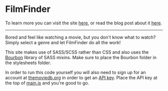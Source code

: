 FilmFinder
==========

To learn more you can visit the site [here](http://filmfinder.joncordeiro.com), or read the blog post about it [here](http://joncordeiro.com/blog/Film-Finder).

--------

Bored and feel like watching a movie, but you don't know what to watch? Simply select a genre and let FilmFinder do all the work!

This site makes use of SASS/SCSS rather than CSS and also uses the [Bourbon](http://bourbon.io) library of SASS mixins. Make sure to place the Bourbon folder in the stylesheets folder.

In order to run this code yourself you will also need to sign up for an account at [themoviedb.org](https://www.themoviedb.org/account/signup) in order to get an [API key](http://docs.themoviedb.apiary.io/). Place the API key at the top of [main.js](https://github.com/jcordeiro/FilmFinder/blob/master/scripts/main.js) and you're good to go.
